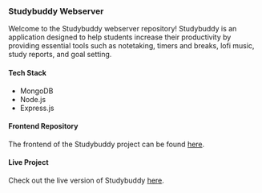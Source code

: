 ### Studybuddy Webserver

Welcome to the Studybuddy webserver repository! Studybuddy is an application designed to help students increase their productivity by providing essential tools such as notetaking, timers and breaks, lofi music, study reports, and goal setting.

#### Tech Stack
- MongoDB
- Node.js
- Express.js

#### Frontend Repository
The frontend of the Studybuddy project can be found [here](https://github.com/nishaYO/studybuddy).

#### Live Project
Check out the live version of Studybuddy [here](https://studybuddy.tech).
